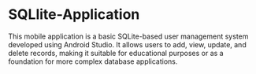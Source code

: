 # SQLlite-Application
This mobile application is a basic SQLite-based user management system developed using Android Studio. It allows users to add, view, update, and delete records, making it suitable for educational purposes or as a foundation for more complex database applications.

